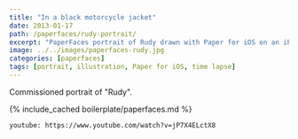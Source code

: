 ```yaml
---
title: "In a black motorcycle jacket"
date: 2013-01-17
path: /paperfaces/rudy-portrait/
excerpt: "PaperFaces portrait of Rudy drawn with Paper for iOS on an iPad."
image: ../../images/paperfaces-rudy.jpg
categories: [paperfaces]
tags: [portrait, illustration, Paper for iOS, time lapse]
---
```


Commissioned portrait of "Rudy".

{% include_cached boilerplate/paperfaces.md %}

`youtube: https://www.youtube.com/watch?v=jP7X4ELctX8`
